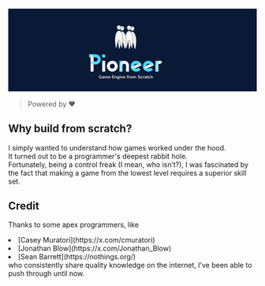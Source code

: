 ![Pioneer](/data/branding/pioneer_banner.png "Pioneer")

> Powered by ❤️

## Why build from scratch?
I simply wanted to understand how games worked under the hood.  
It turned out to be a programmer's deepest rabbit hole.  
Fortunately, being a control freak (I mean, who isn’t?), I was fascinated by the fact that making a game from the lowest level requires a superior skill set.  


## Credit
Thanks to some apex programmers, like  
<li>[Casey Muratori](https://x.com/cmuratori)</li>
<li>[Jonathan Blow](https://x.com/Jonathan_Blow)</li>
<li>[Sean Barrett](https://nothings.org/)</li>
who consistently share quality knowledge on the internet, I’ve been able to push through until now.  
